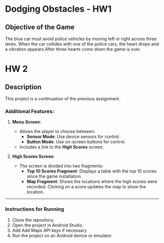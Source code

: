 # Dodging Obstacles - HW1

## Objective of the Game

The blue car must avoid police vehicles by moving left or right across three lanes.
When the car collides with one of the police cars, the heart drops and a vibration appears
After three hearts come down the game is over.

# HW 2

## Description
This project is a continuation of the previous assignment. 



### Additional Features:
1. **Menu Screen**:
   - Allows the player to choose between:
     - **Sensor Mode**: Use device sensors for control.
     - **Button Mode**: Use on-screen buttons for control.
   - Includes a link to the **High Scores** screen.

2. **High Scores Screen**:
   - The screen is divided into two fragments:
     - **Top 10 Scores Fragment**: Displays a table with the top 10 scores since the game installation.
     - **Map Fragment**: Shows the locations where the high scores were recorded. Clicking on a score updates the map to show the location.

---

### Instructions for Running
1. Clone the repository.
2. Open the project in Android Studio.
3. Add Add Maps API keys if necessary
4. Run the project on an Android device or emulator.

